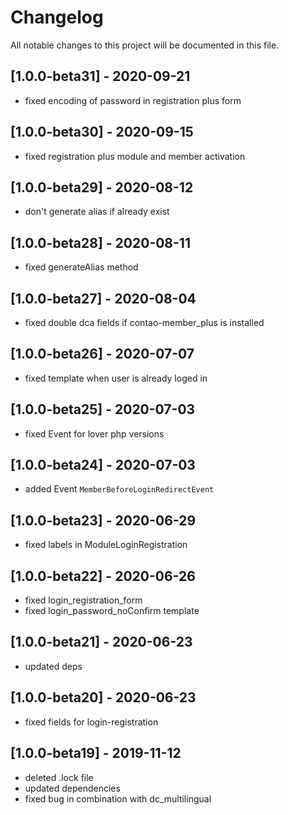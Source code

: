 # Changelog
All notable changes to this project will be documented in this file.

## [1.0.0-beta31] - 2020-09-21
- fixed encoding of password in registration plus form

## [1.0.0-beta30] - 2020-09-15
- fixed registration plus module and member activation

## [1.0.0-beta29] - 2020-08-12
- don't generate alias if already exist

## [1.0.0-beta28] - 2020-08-11
- fixed generateAlias method

## [1.0.0-beta27] - 2020-08-04
- fixed double dca fields if contao-member_plus is installed

## [1.0.0-beta26] - 2020-07-07
- fixed template when user is already loged in

## [1.0.0-beta25] - 2020-07-03
- fixed Event for lover php versions

## [1.0.0-beta24] - 2020-07-03
- added Event `MemberBeforeLoginRedirectEvent`

## [1.0.0-beta23] - 2020-06-29
- fixed labels in ModuleLoginRegistration 

## [1.0.0-beta22] - 2020-06-26
- fixed login_registration_form
- fixed login_password_noConfirm template

## [1.0.0-beta21] - 2020-06-23

- updated deps

## [1.0.0-beta20] - 2020-06-23

- fixed fields for login-registration

## [1.0.0-beta19] - 2019-11-12

- deleted .lock file
- updated dependencies
- fixed bug in combination with dc_multilingual
